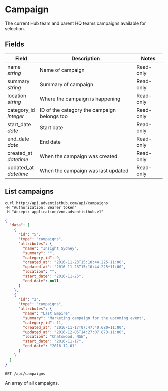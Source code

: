 # Campaign

The current Hub team and parent HQ teams campaigns available for selection.

## Fields

Field | Description | Notes
----- | ----------- | -----
name<br> *string* | Name of campaign | Read-only
summary<br> *string* | Summary of campaign | Read-only
location<br> *string* | Where the campaign is happening | Read-only
category_id<br>*integer* | ID of the category the campaign belongs too | Read-only
start_date<br>*date* | Start date | Read-only
end_date<br>*date* | End date | Read-only
created_at<br> *datetime* | When the campaign was created | Read-only
updated_at<br> *datetime* | When the campaign was last updated | Read-only


## List campaigns
```shell
curl http://api.adventisthub.com/api/campaigns
-H "Authorization: Bearer token"
-H "Accept: application/vnd.adventisthub.v1"
```
```json
{
  "data": [
    {
      "id": "5",
      "type": "campaigns",
      "attributes": {
        "name": "Insight Sydney",
        "summary": "",
        "category_id": 9,
        "created_at": "2016-11-23T15:10:44.225+11:00",
        "updated_at": "2016-11-23T15:10:44.225+11:00",
        "location": "",
        "start_date": "2016-11-25",
        "end_date": null
      }
    },
    {
      "id": "2",
      "type": "campaigns",
      "attributes": {
        "name": "Last Empire",
        "summary": "Marketing campaign for the upcoming event",
        "category_id": 11,
        "created_at": "2016-11-17T07:47:40.680+11:00",
        "updated_at": "2016-12-05T14:27:07.873+11:00",
        "location": "Chatswood, NSW",
        "start_date": "2016-11-17",
        "end_date": "2016-12-01"
      }
    }
  ]
}
```

`GET /api/campaigns`

An array of all campaigns.